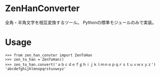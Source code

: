 ZenHanConverter
===

全角・半角文字を相互変換するツール。
Pythonの標準モジュールのみで実装。

# Usage

```
>>> from zen_han_convter import ZenToHan
>>> zen_to_han = ZenToHan()
>>> zen_to_han.convert('ａｂｃｄｅｆｇｈｉｊｋｌｍｎｏｐｑｒｓｔｕｖｗｘｙｚ')
'abcdefghijklmnopqrstuvwxyz'
```
